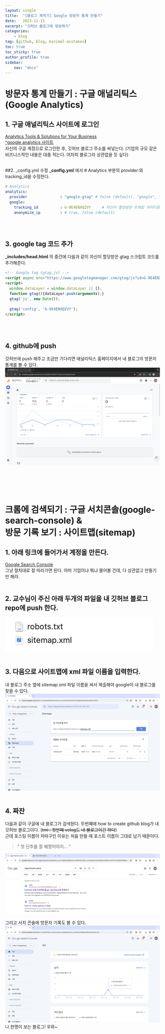 ```yaml
---
layout: single
title:  "[블로그 제작기] Google 방문자 통계 만들기"
date:   2023-11-11
excerpt: "깃허브 블로그에 방문하기"
categories: 
    - blog
tag: [github, blog, minimal-mistakes]
toc: true
toc_sticky: true
author_profile: true
sidebar: 
    nav: "docs"
---
```



# 방문자 통계 만들기 : 구글 애널리틱스(Google Analytics) 
## 1. 구글 애널리틱스 사이트에 로그인
<a href="https://marketingplatform.google.com/about/analytics/">Analytics Tools & Solutions for Your Business <br/>^google analytics 사이트</a>
<br/>
자신의 구글 계정으로 로그인한 후, 깃허브 블로그 주소를 써넣는다. (기업의 규모 같은 비즈니스적인 내용은 대충 적는다. 어차피 블로그라 상관없을 듯 싶다)
<br/><br/>

##2. _config.yml 수정
**_config.yml** 에서 # Analytics 부분의 provider:와 tracking_id을 수정한다. 
```yml
# Analytics
analytics:
  provider               : "google-gtag" # false (default), "google", "google-universal", "google-gtag", "custom"
  google:
    tracking_id          : G-9E4ENXQZVY     # 자신이 할당받은 트레킹 아이디로 쓸 것
    anonymize_ip         : # true, false (default)
```
<br/><br/>

## 3. google tag 코드 추가
**_includes/head.html** 의 중간에 다음과 같이 자신이 할당받은 gtag 스크립트 코드를 추가해준다.
```html
<!-- Google tag (gtag.js) -->
<script async src="https://www.googletagmanager.com/gtag/js?id=G-9E4ENXQZVY"></script>
<script>
  window.dataLayer = window.dataLayer || [];
  function gtag(){dataLayer.push(arguments);}
  gtag('js', new Date());

  gtag('config', 'G-9E4ENXQZVY');
</script>
```
<br/><br/>

## 4. github에 push
깃허브에 push 해주고 조금만 기다리면 애널리틱스 홈페이지에서 내 블로그의 방문자 통계를 볼 수 있다.
<img src="../assets/img/analytics1.png">




<br/><br/><br/><br/>

# 크롬에 검색되기 : 구글 서치콘솔(google-search-console) & <br/> 방문 기록 보기 : 사이트맵(sitemap)

## 1. 아래 링크에 들어가서 계정을 만든다.
[Google Search Console](https://search.google.com/search-console/about)<br/>
그냥 절차대로 잘 따라가면 된다. 아마 기업이냐 뭐냐 물어볼 건데, 다 상관없고 만들기만 해라.
<br/><br/>

## 2. 교수님이 주신 아래 두개의 파일을 내 깃허브 블로그 repo에 push 한다.
<img src="../assets/img/blog/sitemap1.png">
<br/><br/>

## 3. 다음으로 사이트맵에 xml 파일 이름을 입력한다.
내 블로그 주소 옆에 sitemap.xml 파일 이름을 써서 제출해야 google이 내 블로그를 찾을 수 있다. 
<img src="../assets/img/blog/sitemap2.png">
<br/><br/>

## 4. 짜잔
다음과 같이 구글에 내 블로그가 검색된다. 두번째에 how to create github blog가 내 깃허브 블로그이다. (~~tmi : 첫번째 velog도 내 블로그이긴 하다~~)<br/>
근데 포스팅 이름이 저따구인 이유는 처음 만들 때 포스트 이름이 그대로 남기 때문이다.
> " 첫 단추를 잘 꿰맸어야지... "

<img src="../assets/img/blog/searchconsloe1.png">
<br/>

그리고 서치 콘솔에 방문자 기록도 볼 수 있다. 
<img src="../assets/img/blog/searchconsloe2.png">
나 한명이 보는 블로그! 우와~

<br/><br/><br/><br/>